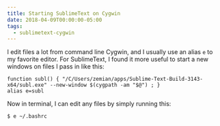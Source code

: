 ```yaml
---
title: Starting SublimeText on Cygwin
date: 2018-04-09T00:00:00-05:00
tags:
  - sublimetext-cygwin
---
```


I edit files a lot from command line Cygwin, and I usually use an alias
`e` to my favorite editor. For SublimeText, I found it more useful to
start a new windows on files I pass in like this:

    function subl() { "/C/Users/zemian/apps/Sublime-Text-Build-3143-x64/subl.exe" --new-window $(cygpath -am "$@") ; }
    alias e=subl

Now in terminal, I can edit any files by simply running this: 

`$ e ~/.bashrc`
